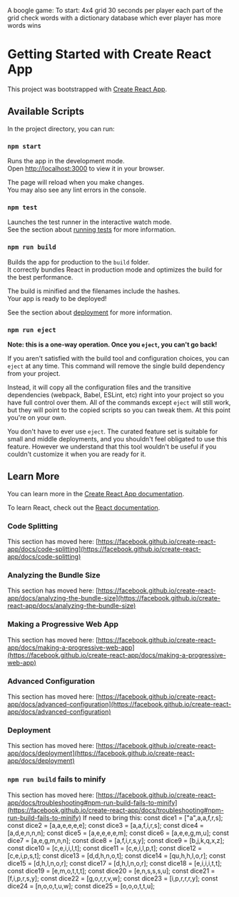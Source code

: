 A boogle game:
To start: 4x4 grid 
30 seconds per player 
each part of the grid 
check words with a dictionary database
which ever player has more words wins 
# Getting Started with Create React App

This project was bootstrapped with [Create React App](https://github.com/facebook/create-react-app).

## Available Scripts

In the project directory, you can run:

### `npm start`

Runs the app in the development mode.\
Open [http://localhost:3000](http://localhost:3000) to view it in your browser.

The page will reload when you make changes.\
You may also see any lint errors in the console.

### `npm test`

Launches the test runner in the interactive watch mode.\
See the section about [running tests](https://facebook.github.io/create-react-app/docs/running-tests) for more information.

### `npm run build`

Builds the app for production to the `build` folder.\
It correctly bundles React in production mode and optimizes the build for the best performance.

The build is minified and the filenames include the hashes.\
Your app is ready to be deployed!

See the section about [deployment](https://facebook.github.io/create-react-app/docs/deployment) for more information.

### `npm run eject`

**Note: this is a one-way operation. Once you `eject`, you can't go back!**

If you aren't satisfied with the build tool and configuration choices, you can `eject` at any time. This command will remove the single build dependency from your project.

Instead, it will copy all the configuration files and the transitive dependencies (webpack, Babel, ESLint, etc) right into your project so you have full control over them. All of the commands except `eject` will still work, but they will point to the copied scripts so you can tweak them. At this point you're on your own.

You don't have to ever use `eject`. The curated feature set is suitable for small and middle deployments, and you shouldn't feel obligated to use this feature. However we understand that this tool wouldn't be useful if you couldn't customize it when you are ready for it.

## Learn More

You can learn more in the [Create React App documentation](https://facebook.github.io/create-react-app/docs/getting-started).

To learn React, check out the [React documentation](https://reactjs.org/).

### Code Splitting

This section has moved here: [https://facebook.github.io/create-react-app/docs/code-splitting](https://facebook.github.io/create-react-app/docs/code-splitting)

### Analyzing the Bundle Size

This section has moved here: [https://facebook.github.io/create-react-app/docs/analyzing-the-bundle-size](https://facebook.github.io/create-react-app/docs/analyzing-the-bundle-size)

### Making a Progressive Web App

This section has moved here: [https://facebook.github.io/create-react-app/docs/making-a-progressive-web-app](https://facebook.github.io/create-react-app/docs/making-a-progressive-web-app)

### Advanced Configuration

This section has moved here: [https://facebook.github.io/create-react-app/docs/advanced-configuration](https://facebook.github.io/create-react-app/docs/advanced-configuration)

### Deployment

This section has moved here: [https://facebook.github.io/create-react-app/docs/deployment](https://facebook.github.io/create-react-app/docs/deployment)

### `npm run build` fails to minify

This section has moved here: [https://facebook.github.io/create-react-app/docs/troubleshooting#npm-run-build-fails-to-minify](https://facebook.github.io/create-react-app/docs/troubleshooting#npm-run-build-fails-to-minify)
If need to bring this: 
   const dice1 = ["a",a,a,f,r,s];
const dice2 = [a,a,e,e,e,e];
const dice3 = [a,a,f,i,r,s];
const dice4 = [a,d,e,n,n,n];
const dice5 = [a,e,e,e,e,m];
const dice6 = [a,e,e,g,m,u];
const dice7 = [a,e,g,m,n,n];
const dice8 = [a,f,i,r,s,y];
const dice9 = [b,j,k,q,x,z];
const dice10 = [c,e,i,i,l,t];
const dice11 = [c,e,i,l,p,t];
const dice12 = [c,e,i,p,s,t];
const dice13 = [d,d,h,n,o,t];
const dice14 = [qu,h,h,l,o,r];
const dice15 = [d,h,l,n,o,r];
const dice17 = [d,h,l,n,o,r];
const dice18 = [e,i,i,i,t,t];
const dice19 = [e,m,o,t,t,t];
const dice20 = [e,n,s,s,s,u];
const dice21 = [f,i,p,r,s,y];
const dice22 = [g,o,r,r,v,w];
const dice23 = [i,p,r,r,r,y];
const dice24 = [n,o,o,t,u,w];
const dice25 = [o,o,o,t,t,u];